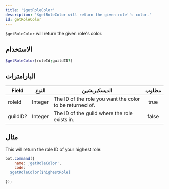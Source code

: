 ```yaml
---
title: '$getRoleColor'
description: '$getRoleColor will return the given role''s color.'
id: getRoleColor
---
```


`$getRoleColor` will return the given role's color.

## الاستخدام

```php
$getRoleColor[roleId;guildID?]
```

## البارامترات

| Field    | النوع   | الديسكبربشين                                             | مطلوب |
| -------- | ------- | -------------------------------------------------------- |:-----:|
| roleId   | Integer | The ID of the role you want the color to be returned of. | true  |
| guildID? | Integer | The ID of the guild where the role exists in.            | false |

## مثال

This will return the role ID of your highest role:

```javascript
bot.command({
    name: 'getRoleColor',
    code: `
  $getRoleColor[$highestRole]
  `
});
```